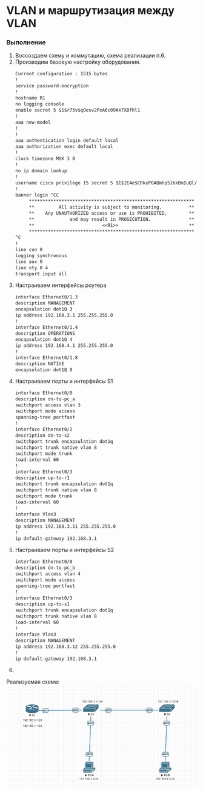 # VLAN и маршрутизация между VLAN 

### Выполнение
1. Воссоздаем схему и коммутацию, схема реализации п.6.
2. Производим базовую настройку оборудования.
   ```
   Current configuration : 1515 bytes
   !
   service password-encryption
   !
   hostname R1
   no logging console
   enable secret 5 $1$r75v$qOesv2PxA6c09Ak7XBfhl1
   !
   aaa new-model
   !
   !
   aaa authentication login default local
   aaa authorization exec default local
   !
   clock timezone MSK 3 0
   !
   no ip domain lookup
   !
   username cisco privilege 15 secret 5 $1$IE4e$CRkxPOAQmhp5JbkBmIuQl/
   !
   banner login ^CC
        *************************************************************
        **         All activity is subject to monitoring.          **
        **    Any UNAUTHORIZED access or use is PROHIBITED,        **
        **             and may result in PROSECUTION.              **
        **                         <<R1>>                          **
        *************************************************************
   ^C
   !
   line con 0
   logging synchronous
   line aux 0
   line vty 0 4
   transport input all
   ```
3. Настраиваем интерфейсы роутера
   ```
   interface Ethernet0/1.3
   description MANAGEMENT
   encapsulation dot1Q 3
   ip address 192.168.3.1 255.255.255.0
   !
   interface Ethernet0/1.4
   description OPERATIONS
   encapsulation dot1Q 4
   ip address 192.168.4.1 255.255.255.0
   !
   interface Ethernet0/1.8
   description NATIVE
   encapsulation dot1Q 8
   ```
4. Настраиваем порты и интерфейсы S1
   ```
   interface Ethernet0/0
   description dn-to-pc_a
   switchport access vlan 3
   switchport mode access
   spanning-tree portfast
   !
   interface Ethernet0/2
   description dn-to-s2
   switchport trunk encapsulation dot1q
   switchport trunk native vlan 8
   switchport mode trunk
   load-interval 60
   !
   interface Ethernet0/3
   description up-to-r1
   switchport trunk encapsulation dot1q
   switchport trunk native vlan 8
   switchport mode trunk
   load-interval 60
   !
   interface Vlan3
   description MANAGEMENT
   ip address 192.168.3.11 255.255.255.0
   !
   ip default-gateway 192.168.3.1
   ```
5. Настраиваем порты и интерфейсы S2
   ```
   interface Ethernet0/0
   description dn-to-pc_b
   switchport access vlan 4
   switchport mode access
   spanning-tree portfast
   !         
   interface Ethernet0/3
   description up-to-s1
   switchport trunk encapsulation dot1q
   switchport trunk native vlan 8
   load-interval 60
   !
   interface Vlan3
   description MANAGEMENT
   ip address 192.168.3.12 255.255.255.0
   !
   ip default-gateway 192.168.3.1
   ```
6. 
Реализуемая схема:
![Реализуемая схема:](https://github.com/moskovchenko-iv/OTUS-LABS/blob/main/LAB-01/Screenshot_1.jpg)
